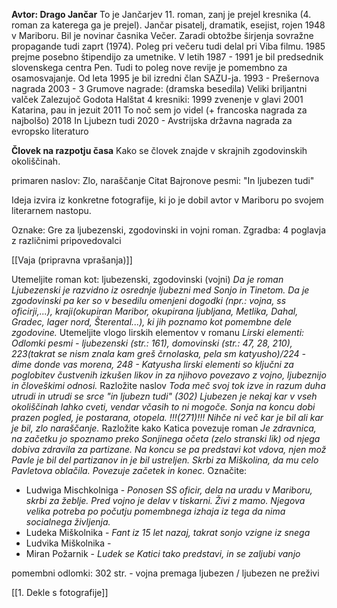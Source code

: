 **Avtor: Drago Jančar**
To je Jančarjev 11. roman, zanj je prejel kresnika
(4. roman za katerega ga je prejel). 
Jančar pisatelj, dramatik, esejist, rojen 1948 v Mariboru. Bil je novinar časnika Večer. Zaradi obtožbe širjenja sovražne propagande tudi zaprt (1974). Poleg pri večeru tudi delal pri Viba filmu. 1985 prejme posebno štipendijo za umetnike. V letih 1987 - 1991 je bil predsednik slovenskega centra Pen. Tudi to poleg nove revije je pomembno za osamosvajanje. Od leta 1995 je bil izredni član SAZU-ja.
1993 - Prešernova nagrada
2003 - 3 Grumove nagrade: (dramska besedila)
Veliki briljantni valček
Zalezujoč Godota
Halštat
4 kresniki:
1999 zvenenje v glavi
2001 Katarina, pau in jezuit
2011 To noč sem jo videl (+ francoska nagrada za najbolšo)
2018 In Ljubezn tudi
2020 - Avstrijska državna nagrada za evropsko literaturo


**Človek na razpotju časa**
Kako se človek znajde v skrajnih zgodovinskih okoliščinah.

primaren naslov: Zlo, naraščanje
Citat Bajronove pesmi: "In ljubezen tudi"

Ideja izvira iz konkretne fotografije, ki jo je dobil avtor v Mariboru po svojem literarnem nastopu.

Oznake: Gre za ljubezenski, zgodovinski in vojni roman.
Zgradba: 4 poglavja z različnimi pripovedovalci

[[Vaja (pripravna vprašanja)]]

Utemeljite roman kot: ljubezenski, zgodovinski (vojni)
*Da je roman Ljubezenski je razvidno iz osrednje ljubezni med Sonjo in Tinetom. Da je zgodovinski pa ker so v besedilu omenjeni dogodki (npr.: vojna, ss oficirji,...), kraji(okupiran Maribor, okupirana ljubljana, Metlika, Dahal, Gradec, lager nord, Šterental...), ki jih poznamo kot pomembne dele zgodovine.*
Utemeljite vlogo lirskih elementov v romanu
*Lirski elementi: Odlomki pesmi - ljubezenski (str.: 161), domovinski (str.: 47, 28, 210), 223(takrat se nism znala kam greš črnolaska, pela sm katyusho)/224 - dime donde vas morena, 248 - Katyusha
lirski elementi so ključni za poglobitev čustvenih izkušen likov in za njihovo povezavo z vojno, ljubeznijo in človeškimi odnosi.*
Razložite naslov
*Toda meč svoj tok izve in razum duha utrudi in utrudi se srce "in ljubezn tudi" (302) Ljubezen je nekaj kar v vseh okoliščinah lahko cveti, vendar včasih to ni mogoče. Sonja na koncu dobi prazen pogled, je postarana, otopela. !!!(271)!!! Nihče ni več kar je bil ali kar je bil, zlo naraščanje.*
Razložite kako Katica povezuje roman
*Je zdravnica, na začetku jo spoznamo preko Sonjinega očeta (zelo stranski lik) od njega dobiva zdravila za partizane. Na koncu se pa predstavi kot vdova, njen mož Pavle je bil del partizanov in je bil ustreljen. Skrbi za Miškolina, da mu celo Pavletova oblačila. Povezuje začetek in konec.*
Označite:
- Ludwiga Mischkolniga - *Ponosen SS oficir, dela na uradu v Mariboru, skrbi za žeblje. Pred vojno je delav v tiskarni. Živi z mamo. Njegova velika potreba po počutju pomembnega izhaja iz tega da nima socialnega življenja.*
- Ludeka Miškolnika - *Fant iz 15 let nazaj, takrat sonjo vzigne iz snega*
- Ludvika Miškolnika - 
- Miran Požarnik - *Ludek se Katici tako predstavi, in se zaljubi vanjo*

pomembni odlomki:
302 str. - vojna premaga ljubezen / ljubezen ne preživi

[[1. Dekle s fotografije]]